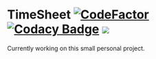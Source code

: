 # TimeSheet [![CodeFactor](https://www.codefactor.io/repository/github/gummiees/time-sheet/badge)](https://www.codefactor.io/repository/github/gummiees/time-sheet) [![Codacy Badge](https://api.codacy.com/project/badge/Grade/debea64a77234e0b85f0d4a9ee620151)](https://app.codacy.com/gh/Gummiees/time-sheet?utm_source=github.com&utm_medium=referral&utm_content=Gummiees/time-sheet&utm_campaign=Badge_Grade_Settings) ![](https://img.shields.io/github/workflow/status/Gummiees/time-sheet/Build%20project%20and%20deploy%20on%20Firebase%20Hosting)

Currently working on this small personal project.
